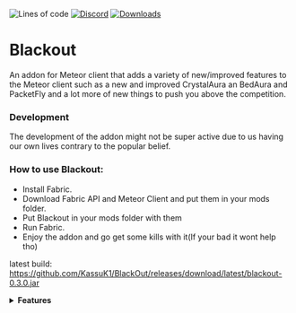 ![Lines of code](https://img.shields.io/tokei/lines/github/KassuK1/BlackOut?color=blue&label=lines%20of%20code&style=for-the-badge)
[![Discord](https://img.shields.io/discord/1020709439742947380?color=blue&label=Discord&logo=Discord&style=for-the-badge)](https://discord.gg/mmWz9Dz4Y9)
[![Downloads](https://img.shields.io/github/downloads/KassuK1/BlackOut/total?color=blueviolet&style=for-the-badge)](https://github.com/KassuK1/BlackOut/releases)
# Blackout
An addon for Meteor client that adds a variety of new/improved features to the Meteor client
such as a new and improved CrystalAura an BedAura and PacketFly and a lot more of new things to push you above the competition.

### Development
The development of the addon might not be super active due to us having our own lives contrary to the popular belief.

### How to use Blackout:
 - Install Fabric.
 - Download Fabric API and Meteor Client and put them in your mods folder.
 - Put Blackout in your mods folder with them
 - Run Fabric.
 - Enjoy the addon and go get some kills with it(If your bad it wont help tho)

latest build: https://github.com/KassuK1/BlackOut/releases/download/latest/blackout-0.3.0.jar

<details>
<summary><b>Features</b></summary>

## Modules

#### AutoAndrewTate

#### AntiAim

#### AutoCraftingTable

#### AutoCrystalPlus

#### AutoCrystalRewrite

#### AutoEz

#### AutoMine

#### AutoPearl

#### AutoTravel

#### BedBomb

#### ButtonAura

#### CustomFOV

#### Disabler

#### FastXP

#### FeetESP

#### FlightPlus

#### HoleFill

#### HoleSnap

#### ForceField

#### LegitScaffold

#### JumpModify

#### OffHandPlus

#### PacketCrash

#### NN-Nuker

#### ResetVL

#### RPC

#### ScaffoldPlus

#### SelfTrapPlus

#### SprintPlus

#### Strafe

#### SurroundPlus

#### WeakAlert

## Commands

#### BlackoutGit

#### GearInfo

#### Kick

#### Panic

## Hud

#### BlackoutArray

#### GearHud

#### HudWaterMark

#### Keys

#### PacketCounter

#### TargetHud

#### Welcomer
</details>
